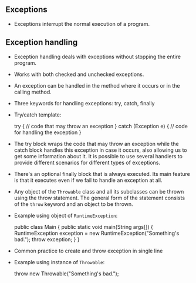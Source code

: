 ## Exceptions
- Exceptions interrupt the normal execution of a program.

## Exception handling
- Exception handling deals with exceptions without stopping the entire program.
- Works with both checked and unchecked exceptions.
- An exception can be handled in the method where it occurs or in the calling method.
- Three keywords for handling exceptions: try, catch, finally
- Try/catch template:

	try {
    	// code that may throw an exception
	} catch (Exception e) {
    	// code for handling the exception
	}
	
- The try block wraps the code that may throw an exception while the catch block handles this exception in case it occurs, also allowing us to get some information about it. It is possible to use several handlers to provide different scenarios for different types of exceptions. 

- There's an optional finally block that is always executed. Its main feature is that it executes even if we fail to handle an exception at all.

- Any object of the `Throwable` class and all its subclasses can be thrown using the throw statement. The general form of the statement consists of the `throw` keyword and an object to be thrown.

- Example using object of `RuntimeException`:
	
	public class Main {
	    public static void main(String args[]) {
	        RuntimeException exception = new RuntimeException("Something's bad.");
	        throw exception;
	    }
	}

- Common practice to create and throw exception in single line
- Example using instance of `Throwable`:
	
	throw new Throwable("Something's bad.");

